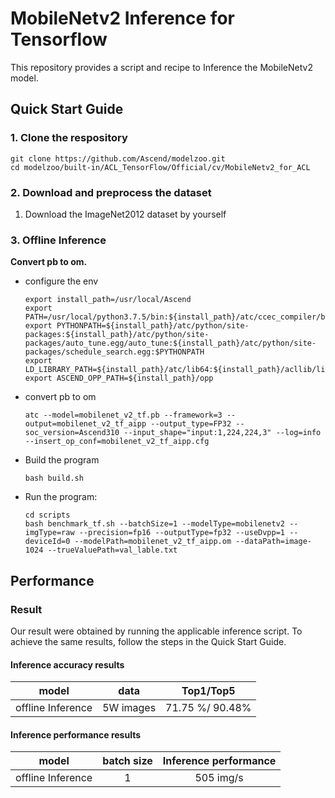 

# MobileNetv2 Inference for Tensorflow 

This repository provides a script and recipe to Inference the MobileNetv2 model.

## Quick Start Guide

### 1. Clone the respository

```shell
git clone https://github.com/Ascend/modelzoo.git
cd modelzoo/built-in/ACL_TensorFlow/Official/cv/MobileNetv2_for_ACL
```

### 2. Download and preprocess the dataset

1. Download the ImageNet2012 dataset by yourself


### 3. Offline Inference

**Convert pb to om.**

- configure the env

  ```
  export install_path=/usr/local/Ascend
  export PATH=/usr/local/python3.7.5/bin:${install_path}/atc/ccec_compiler/bin:${install_path}/atc/bin:$PATH
  export PYTHONPATH=${install_path}/atc/python/site-packages:${install_path}/atc/python/site-packages/auto_tune.egg/auto_tune:${install_path}/atc/python/site-packages/schedule_search.egg:$PYTHONPATH
  export LD_LIBRARY_PATH=${install_path}/atc/lib64:${install_path}/acllib/lib64:$LD_LIBRARY_PATH
  export ASCEND_OPP_PATH=${install_path}/opp
  ```

- convert pb to om

  ```
  atc --model=mobilenet_v2_tf.pb --framework=3 --output=mobilenet_v2_tf_aipp --output_type=FP32 --soc_version=Ascend310 --input_shape="input:1,224,224,3" --log=info --insert_op_conf=mobilenet_v2_tf_aipp.cfg
  ```

- Build the program

  ```
  bash build.sh
  ```

- Run the program:

  ```
  cd scripts
  bash benchmark_tf.sh --batchSize=1 --modelType=mobilenetv2 --imgType=raw --precision=fp16 --outputType=fp32 --useDvpp=1 --deviceId=0 --modelPath=mobilenet_v2_tf_aipp.om --dataPath=image-1024 --trueValuePath=val_lable.txt
  ```



## Performance

### Result

Our result were obtained by running the applicable inference script. To achieve the same results, follow the steps in the Quick Start Guide.

#### Inference accuracy results

|       model       | **data**  |    Top1/Top5    |
| :---------------: | :-------: | :-------------: |
| offline Inference | 5W images | 71.75 %/ 90.48% |

#### Inference performance results

|       model       | batch size | Inference performance |
| :---------------: | :--------: | :-------------------: |
| offline Inference |     1      |       505 img/s       |